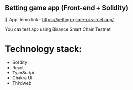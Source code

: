 ## Betting game app (Front-end + Solidity)

🚀 App demo link - https://betting-game-pi.vercel.app/

You can test app using Binance Smart Chain Testnet

# Technology stack:
  * Solidity
  * React
  * TypeScript
  * Chakra UI
  * Thirdweb
